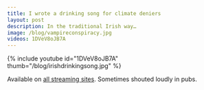 ```yaml
---
title: I wrote a drinking song for climate deniers
layout: post
description: In the traditional Irish way…
image: /blog/vampireconspiracy.jpg
videos: 1DVeV8oJB7A
---
```


<!-- {% include refrost-style %} -->

{% include youtube id="1DVeV8oJB7A" thumb="/blog/irishdrinkingsong.jpg" %}

Available on [all streaming sites](https://distrokid.com/hyperfollow/olifrost/get-another-drink-in-you-youre-in-denial). Sometimes shouted loudly in pubs.